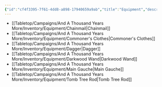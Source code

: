 ```yaml
---
{"id":"cf4f3395-7f61-4dd8-a898-17940659a9ab","title":"Equipment","description":"Inventory - Equipment","publish":true,"date_created":"Tuesday, April 2nd 2024, 6:13:09 pm","date_modified":"Saturday, April 13th 2024, 8:39:18 pm","cssclasses":["mado-heading"],"path":"Tabletop/Campaigns/And A Thousand Years More/Inventory/Equipment/index.md","permalink":"/tabletop/campaigns/and-a-thousand-years-more/inventory/equipment/index/","PassFrontmatter":true}
---
```



- [[Tabletop/Campaigns/And A Thousand Years More/Inventory/Equipment/Chainmail\|Chainmail]]
- [[Tabletop/Campaigns/And A Thousand Years More/Inventory/Equipment/Commoner's Clothes\|Commoner's Clothes]]
- [[Tabletop/Campaigns/And A Thousand Years More/Inventory/Equipment/Dagger\|Dagger]]
- [[Tabletop/Campaigns/And A Thousand Years More/Inventory/Equipment/Darkwood Wand\|Darkwood Wand]]
- [[Tabletop/Campaigns/And A Thousand Years More/Inventory/Equipment/Main Gauche\|Main Gauche]]
- [[Tabletop/Campaigns/And A Thousand Years More/Inventory/Equipment/Tomb Tree Rod\|Tomb Tree Rod]]

